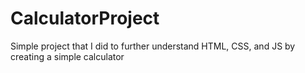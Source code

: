 # CalculatorProject
Simple project that I did to further understand HTML, CSS, and JS by creating a simple calculator